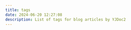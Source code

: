 ```yaml
---
title: tags
date: 2024-06-20 12:27:08
description: List of tags for blog articles by YJDoc2
---
```


